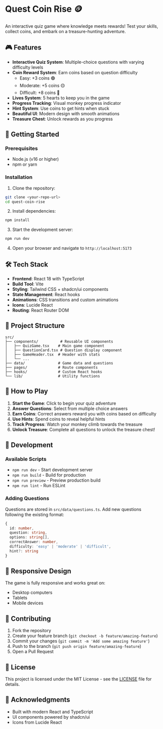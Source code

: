 # Quest Coin Rise 🪙

An interactive quiz game where knowledge meets rewards! Test your skills, collect coins, and embark on a treasure-hunting adventure.

## 🎮 Features

- **Interactive Quiz System**: Multiple-choice questions with varying difficulty levels
- **Coin Reward System**: Earn coins based on question difficulty
  - Easy: +3 coins 🟢
  - Moderate: +5 coins 🟡  
  - Difficult: +8 coins 🔴
- **Lives System**: 5 hearts to keep you in the game
- **Progress Tracking**: Visual monkey progress indicator
- **Hint System**: Use coins to get hints when stuck
- **Beautiful UI**: Modern design with smooth animations
- **Treasure Chest**: Unlock rewards as you progress

## 🚀 Getting Started

### Prerequisites

- Node.js (v16 or higher)
- npm or yarn

### Installation

1. Clone the repository:
```bash
git clone <your-repo-url>
cd quest-coin-rise
```

2. Install dependencies:
```bash
npm install
```

3. Start the development server:
```bash
npm run dev
```

4. Open your browser and navigate to `http://localhost:5173`

## 🛠️ Tech Stack

- **Frontend**: React 18 with TypeScript
- **Build Tool**: Vite
- **Styling**: Tailwind CSS + shadcn/ui components
- **State Management**: React hooks
- **Animations**: CSS transitions and custom animations
- **Icons**: Lucide React
- **Routing**: React Router DOM

## 📁 Project Structure

```
src/
├── components/          # Reusable UI components
│   ├── QuizGame.tsx    # Main game component
│   ├── QuestionCard.tsx # Question display component
│   ├── GameHeader.tsx  # Header with stats
│   └── ...
├── data/               # Game data and questions
├── pages/              # Route components
├── hooks/              # Custom React hooks
└── lib/                # Utility functions
```

## 🎯 How to Play

1. **Start the Game**: Click to begin your quiz adventure
2. **Answer Questions**: Select from multiple choice answers
3. **Earn Coins**: Correct answers reward you with coins based on difficulty
4. **Use Hints**: Spend coins to reveal helpful hints
5. **Track Progress**: Watch your monkey climb towards the treasure
6. **Unlock Treasure**: Complete all questions to unlock the treasure chest!

## 🔧 Development

### Available Scripts

- `npm run dev` - Start development server
- `npm run build` - Build for production
- `npm run preview` - Preview production build
- `npm run lint` - Run ESLint

### Adding Questions

Questions are stored in `src/data/questions.ts`. Add new questions following the existing format:

```typescript
{
  id: number,
  question: string,
  options: string[],
  correctAnswer: number,
  difficulty: 'easy' | 'moderate' | 'difficult',
  hint?: string
}
```

## 📱 Responsive Design

The game is fully responsive and works great on:
- Desktop computers
- Tablets  
- Mobile devices

## 🤝 Contributing

1. Fork the repository
2. Create your feature branch (`git checkout -b feature/amazing-feature`)
3. Commit your changes (`git commit -m 'Add some amazing feature'`)
4. Push to the branch (`git push origin feature/amazing-feature`)
5. Open a Pull Request

## 📄 License

This project is licensed under the MIT License - see the [LICENSE](LICENSE) file for details.

## 🙏 Acknowledgments

- Built with modern React and TypeScript
- UI components powered by shadcn/ui
- Icons from Lucide React
